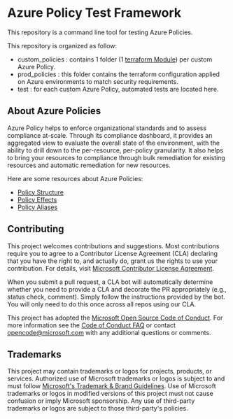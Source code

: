 # Azure Policy Test Framework

This repository is a command line tool for testing Azure Policies.

This repository is organized as follow:

- custom_policies : contains 1 folder (1 [terraform Module](https://www.terraform.io/docs/configuration/modules.html)) per custom Azure Policy. 
- prod_policies : this folder contains the terraform configuration applied on Azure environments to match security requirements.
- test : for each custom Azure Policy, automated tests are located here.

## About Azure Policies

Azure Policy helps to enforce organizational standards and to assess compliance at-scale. Through its compliance dashboard, it provides an aggregated view to evaluate the overall state of the environment, with the ability to drill down to the per-resource, per-policy granularity. It also helps to bring your resources to compliance through bulk remediation for existing resources and automatic remediation for new resources.

Here are some resources about Azure Policies:

- [Policy Structure](https://docs.microsoft.com/en-us/azure/governance/policy/concepts/definition-structure)
- [Policy Effects](https://docs.microsoft.com/en-us/azure/governance/policy/concepts/effects)
- [Policy Aliases](https://docs.microsoft.com/en-us/azure/governance/policy/concepts/definition-structure#aliases)

## Contributing

This project welcomes contributions and suggestions.  Most contributions require you to agree to a
Contributor License Agreement (CLA) declaring that you have the right to, and actually do, grant us
the rights to use your contribution. For details, visit [Microsoft Contributor License Agreement](https://cla.opensource.microsoft.com).

When you submit a pull request, a CLA bot will automatically determine whether you need to provide
a CLA and decorate the PR appropriately (e.g., status check, comment). Simply follow the instructions
provided by the bot. You will only need to do this once across all repos using our CLA.

This project has adopted the [Microsoft Open Source Code of Conduct](https://opensource.microsoft.com/codeofconduct/).
For more information see the [Code of Conduct FAQ](https://opensource.microsoft.com/codeofconduct/faq/) or
contact [opencode@microsoft.com](mailto:opencode@microsoft.com) with any additional questions or comments.

## Trademarks

This project may contain trademarks or logos for projects, products, or services. Authorized use of Microsoft trademarks or logos is subject to and must follow [Microsoft's Trademark & Brand Guidelines](https://www.microsoft.com/en-us/legal/intellectualproperty/trademarks/usage/general).
Use of Microsoft trademarks or logos in modified versions of this project must not cause confusion or imply Microsoft sponsorship.
Any use of third-party trademarks or logos are subject to those third-party's policies.

